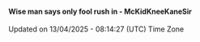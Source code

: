 #### Wise man says only fool rush in - McKidKneeKaneSir
Updated on 13/04/2025 - 08:14:27 (UTC) Time Zone
